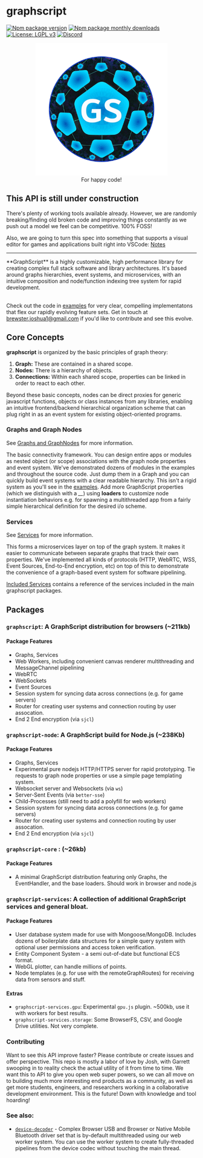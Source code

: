 # graphscript
[![Npm package version](https://img.shields.io/npm/v/graphscript)](https://npmjs.com/package/graphscript)
[![Npm package monthly downloads](https://badgen.net/npm/dm/graphscript)](https://npmjs.ccom/package/graphscript)
[![License: LGPL v3](https://img.shields.io/badge/license-LGPL_v3-blue.svg)](https://www.gnu.org/licenses/LGPL-3.0)
[![Discord](https://img.shields.io/badge/community-discord-7289da.svg?sanitize=true)](https://discord.gg/CDxskSh9ZB)


<p align="center">
<img src="./gs_logo_min.png"  width=350px height=350px><br>
For happy code!
</p>

## This API is still under construction
There's plenty of working tools available already. However, we are randomly breaking/finding old broken code and improving things constantly as we push out a model we feel can be competitive. 100% FOSS!

Also, we are going to turn this spec into something that supports a visual editor for games and applications built right into VSCode: [Notes](https://docs.google.com/document/d/18EZ1UgztDTi5w7B8xdgAWzMF2TDoZubMnkuVbW-y4cU/edit?usp=sharing )
<hr/>
**GraphScript** is a highly customizable, high performance library for creating complex full stack software and library architectures. It's based around graphs hierarchies, event systems, and microservices, with an intuitive composition and node/function indexing tree system for rapid development.
<br/><br/>

Check out the code in [examples](./examples) for very clear, compelling implementatons that flex our rapidly evolving feature sets. Get in touch at brewster.joshua1@gmail.com if you'd like to contribute and see this evolve.

## Core Concepts
**graphscript** is organized by the basic principles of graph theory:

1. **Graph:** These are contained in a shared scope.
2. **Nodes:** There is a hierarchy of objects.
3. **Connections:** Within each shared scope, properties can be linked in order to react to each other.

Beyond these basic concepts, nodes can be direct proxies for generic javascript functions, objects or class instances from any libraries, enabling an intuitive frontend/backend hierarchical organization scheme that can plug right in as an event system for existing object-oriented programs. 

### Graphs and Graph Nodes
See [Graphs and GraphNodes](./docs/Graph.md) for more information.

The basic connectivity framework. You can design entire apps or modules as nested object (or scope) associations with the graph node properties and event system. We've demonstrated dozens of modules in the examples and throughout the source code. Just dump them in a Graph and you can quickly build event systems with a clear readable hierarchy. This isn't a rigid system as you'll see in the [examples](./examples/). Add more GraphScript properties (which we distinguish with a *__*) using **loaders** to customize node instantiation behaviors e.g. for spawning a multithreaded app from a fairly simple hierarchical definition for the desired i/o scheme.

### Services
See [Services](./docs/Service.md) for more information.

This forms a microservices layer on top of the graph system. It makes it easier to communicate between separate graphs that track their own properties. We've implemented all kinds of protocols (HTTP, WebRTC, WSS, Event Sources, End-to-End encryption, etc) on top of this to demonstrate the convenience of a graph-based event system for software pipelining.

[Included Services](./docs/Service.md#included-services) contains a reference of the services included in the main graphscript packages.

## Packages

### `graphscript`: A GraphScript distribution for browsers (~211kb)
#### Package Features
- Graphs, Services
- Web Workers, including convenient canvas renderer multithreading and MessageChannel pipelining
- WebRTC
- WebSockets 
- Event Sources
- Session system for syncing data across connections (e.g. for game servers)
- Router for creating user systems and connection routing by user assocation.
- End 2 End encryption (via `sjcl`)

### `graphscript-node`: A GraphScript build for Node.js (~238Kb)
#### Package Features
- Graphs, Services
- Experimental pure nodejs HTTP/HTTPS server for rapid prototyping. Tie requests to graph node properties or use a simple page templating system. 
- Websocket server and Websockets (via `ws`)
- Server-Sent Events (via `better-sse`)
- Child-Processes (still need to add a polyfill for web workers)
- Session system for syncing data across connections (e.g. for game servers)
- Router for creating user systems and connection routing by user assocation.
- End 2 End encryption (via `sjcl`) 


### `graphscript-core` : (~26kb)
#### Package Features
- A minimal GraphScript distribution featuring only Graphs, the EventHandler, and the base loaders. Should work in browser and node.js

### `graphscript-services`: A collection of additional GraphScript services and general bloat.
#### Package Features
- User database system made for use with Mongoose/MongoDB. Includes dozens of boilerplate data structures for a simple query system with optional user permissions and access token verification.
- Entity Component System - a semi out-of-date but functional ECS format.
- WebGL plotter, can handle millions of points.
- Node templates (e.g. for use with the remoteGraphRoutes) for receiving data from sensors and stuff. 

#### Extras
 - `graphscript-services.gpu`: Experimental `gpu.js` plugin. ~500kb, use it with workers for best results.
 - `graphscript-services.storage`: Some BrowserFS, CSV, and Google Drive utilities. Not very complete.

### Contributing

Want to see this API improve faster? Please contribute or create issues and offer perspective. This repo is mostly a labor of love by Josh, with Garrett swooping in to reality check the actual utility of it from time to time. We want this to API to give you open web super powers, so we can all move on to building much more interesting end products as a community, as well as get more students, engineers, and researchers working in a collaborative development environment. This is the future! Down with knowledge and tool hoarding!

### See also:
- [`device-decoder`](https://github.com/joshbrew/device-decoder) - Complex Browser USB and Browser or Native Mobile Bluetooth driver set that is by-default multithreaded using our web worker system. You can use the worker system to create fully-threaded pipelines from the device codec without touching the main thread.
